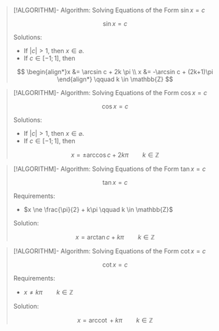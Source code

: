 >[!ALGORITHM]- Algorithm: Solving Equations of the Form $\sin x = c$
>
>$$
>\sin x = c
>$$
> 
>Solutions:
>- If $|c| \gt 1$, then $x \in \varnothing$.
>- If $c \in [-1;1]$, then
>
>$$
>\begin{align*}x &= \arcsin c + 2k \pi \\ x &= -\arcsin c + (2k+1)\pi \end{align*} \qquad k \in \mathbb{Z}
>$$
>

>[!ALGORITHM]- Algorithm: Solving Equations of the Form $\cos x = c$
>
>$$
>\cos x = c
>$$
>
>Solutions:
>- If $|c| \gt 1$, then $x \in \varnothing$.
>- If $c \in [-1;1]$, then
>
>$$
>x =\pm \arccos c +  2k\pi \qquad k \in \mathbb{Z}
>$$
>

>[!ALGORITHM]- Algorithm: Solving Equations of the Form $\tan x = c$
>
>$$
>\tan x = c
>$$
>
>Requirements:
>- $x \ne \frac{\pi}{2} + k\pi \qquad k \in \mathbb{Z}$
>
>Solution:
>
>$$
>x = \arctan c + k\pi \qquad k \in \mathbb{Z}
>$$ 
>

>[!ALGORITHM]- Algorithm: Solving Equations of the Form $\cot x = c$
>
>$$
>\cot x = c
>$$
>
>Requirements:
>- $x \ne k\pi \qquad k \in \mathbb{Z}$
>
>Solution:
>
>$$
>x = \mathop{\operatorname{arccot}} + k\pi \qquad k \in \mathbb{Z}
>$$ 
>